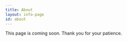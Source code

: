 ```yaml
---
title: About
layout: info-page
id: about
---
```


This page is coming soon. Thank you for your patience.
